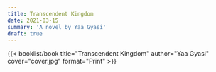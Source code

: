 ```yaml
---
title: Transcendent Kingdom
date: 2021-03-15
summary: 'A novel by Yaa Gyasi'
draft: true
---
```


{{< booklist/book
title="Transcendent Kingdom"
author="Yaa Gyasi"
cover="cover.jpg"
format="Print" >}}
